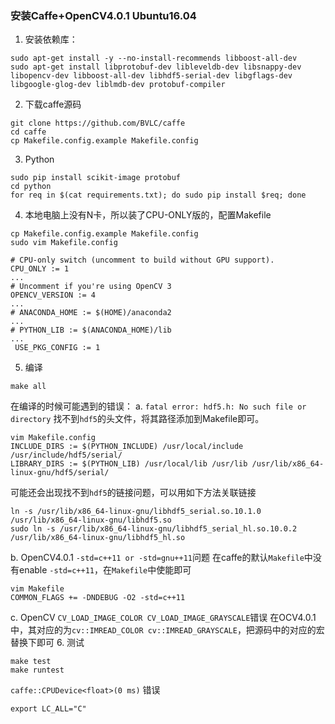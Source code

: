 <!-- #AG_DEMOAPP_HEADER_BEGIN# -->
### 安装Caffe+OpenCV4.0.1 Ubuntu16.04


<!-- #AG_DEMOAPP_HEADER_END# -->
<!-- #AG_BRIEF_BEGIN# -->
1. 安装依赖库：
```
sudo apt-get install -y --no-install-recommends libboost-all-dev
sudo apt-get install libprotobuf-dev libleveldb-dev libsnappy-dev libopencv-dev libboost-all-dev libhdf5-serial-dev libgflags-dev libgoogle-glog-dev liblmdb-dev protobuf-compiler
```
2.  下载caffe源码

```
git clone https://github.com/BVLC/caffe
cd caffe
cp Makefile.config.example Makefile.config
```

3. Python
```
sudo pip install scikit-image protobuf
cd python
for req in $(cat requirements.txt); do sudo pip install $req; done
```
4. 本地电脑上没有N卡，所以装了CPU-ONLY版的，配置Makefile

```
cp Makefile.config.example Makefile.config
sudo vim Makefile.config

# CPU-only switch (uncomment to build without GPU support).
CPU_ONLY := 1
...
# Uncomment if you're using OpenCV 3
OPENCV_VERSION := 4
...
# ANACONDA_HOME := $(HOME)/anaconda2
...
# PYTHON_LIB := $(ANACONDA_HOME)/lib
...
 USE_PKG_CONFIG := 1
```
5. 编译

```
make all
```
在编译的时候可能遇到的错误：
a. `fatal error: hdf5.h: No such file or directory`
找不到`hdf5`的头文件，将其路径添加到Makefile即可。

```
vim Makefile.config
INCLUDE_DIRS := $(PYTHON_INCLUDE) /usr/local/include /usr/include/hdf5/serial/
LIBRARY_DIRS := $(PYTHON_LIB) /usr/local/lib /usr/lib /usr/lib/x86_64-linux-gnu/hdf5/serial/
```
可能还会出现找不到`hdf5`的链接问题，可以用如下方法关联链接

```
ln -s /usr/lib/x86_64-linux-gnu/libhdf5_serial.so.10.1.0 /usr/lib/x86_64-linux-gnu/libhdf5.so
sudo ln -s /usr/lib/x86_64-linux-gnu/libhdf5_serial_hl.so.10.0.2 /usr/lib/x86_64-linux-gnu/libhdf5_hl.so
```
b. OpenCV4.0.1  `-std=c++11 or -std=gnu++11`问题
在caffe的默认`Makefile`中没有enable `-std=c++11`，在`Makefile`中使能即可

```
vim Makefile
COMMON_FLAGS += -DNDEBUG -O2 -std=c++11
```
c. OpenCV `CV_LOAD_IMAGE_COLOR CV_LOAD_IMAGE_GRAYSCALE`错误
在OCV4.0.1中，其对应的为`cv::IMREAD_COLOR cv::IMREAD_GRAYSCALE`，把源码中的对应的宏替换下即可
6. 测试

```
make test
make runtest
```
`caffe::CPUDevice<float>(0 ms)` 错误

```
export LC_ALL="C"
```
        
<!-- #AG_BRIEF_END# -->
